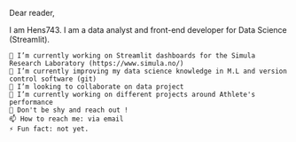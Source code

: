 Dear reader,

I am Hens743. I am a data analyst and front-end developer for Data Science (Streamlit).

    🔭 I’m currently working on Streamlit dashboards for the Simula Research Laboratory (https://www.simula.no/)
    🌱 I’m currently improving my data science knowledge in M.L and version control software (git)
    👯 I’m looking to collaborate on data project
    🤔 I’m currently working on different projects around Athlete's performance
    💬 Don't be shy and reach out !
    📫 How to reach me: via email
    ⚡ Fun fact: not yet.


<!---
Hens743/Hens743 is a ✨ special ✨ repository because its `README.md` (this file) appears on your GitHub profile.
You can click the Preview link to take a look at your changes.
--->
